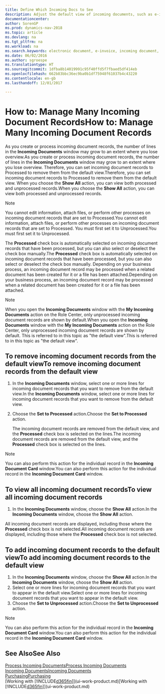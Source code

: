 ```yaml
---
title: Define Which Incoming Docs to See
description: Adjust the default view of incoming documents, such as e-invoices, to improve your overview of processed and unprocessed records.
documentationcenter: 
author: SorenGP
ms.prod: dynamics-nav-2018
ms.topic: article
ms.devlang: na
ms.tgt_pltfrm: na
ms.workload: na
ms.search.keywords: electronic document, e-invoice, incoming document, OCR, ecommerce, document exchange, import invoice
ms.date: 06/02/2016
ms.author: sgroespe
ms.translationtype: HT
ms.sourcegitcommit: 1dfba8b14019991c95f40ffd5f7fbaed5df414eb
ms.openlocfilehash: 662b83bbc36ec9ba0b1df75948f61037b4c43220
ms.contentlocale: en-gb
ms.lasthandoff: 12/01/2017

---
```

# <a name="how-to-manage-many-incoming-document-records"></a><span data-ttu-id="48155-103">How to: Manage Many Incoming Document Records</span><span class="sxs-lookup"><span data-stu-id="48155-103">How to: Manage Many Incoming Document Records</span></span>
<span data-ttu-id="48155-104">As you create or process incoming document records, the number of lines in the **Incoming Documents** window may grow to an extent where you lose overview.</span><span class="sxs-lookup"><span data-stu-id="48155-104">As you create or process incoming document records, the number of lines in the **Incoming Documents** window may grow to an extent where you lose overview.</span></span> <span data-ttu-id="48155-105">Therefore, you can set incoming document records to Processed to remove them from the default view.</span><span class="sxs-lookup"><span data-stu-id="48155-105">Therefore, you can set incoming document records to Processed to remove them from the default view.</span></span> <span data-ttu-id="48155-106">When you choose the **Show All** action, you can view both processed and unprocessed records.</span><span class="sxs-lookup"><span data-stu-id="48155-106">When you choose the **Show All** action, you can view both processed and unprocessed records.</span></span>

> [!NOTE]  
>   <span data-ttu-id="48155-107">You cannot edit information, attach files, or perform other processes on incoming document records that are set to Processed.</span><span class="sxs-lookup"><span data-stu-id="48155-107">You cannot edit information, attach files, or perform other processes on incoming document records that are set to Processed.</span></span> <span data-ttu-id="48155-108">You must first set it to Unprocessed.</span><span class="sxs-lookup"><span data-stu-id="48155-108">You must first set it to Unprocessed.</span></span>

<span data-ttu-id="48155-109">The **Processed** check box is automatically selected on incoming document records that have been processed, but you can also select or deselect the check box manually.</span><span class="sxs-lookup"><span data-stu-id="48155-109">The **Processed** check box is automatically selected on incoming document records that have been processed, but you can also select or deselect the check box manually.</span></span> <span data-ttu-id="48155-110">Depending on your business process, an incoming document record may be processed when a related document has been created for it or a file has been attached.</span><span class="sxs-lookup"><span data-stu-id="48155-110">Depending on your business process, an incoming document record may be processed when a related document has been created for it or a file has been attached.</span></span>

> [!NOTE]  
>   <span data-ttu-id="48155-111">When you open the **Incoming Documents** window with the **My Incoming Documents** action on the Role Center, only unprocessed incoming document records are shown by default.</span><span class="sxs-lookup"><span data-stu-id="48155-111">When you open the **Incoming Documents** window with the **My Incoming Documents** action on the Role Center, only unprocessed incoming document records are shown by default.</span></span> <span data-ttu-id="48155-112">This is referred to in this topic as "the default view".</span><span class="sxs-lookup"><span data-stu-id="48155-112">This is referred to in this topic as "the default view".</span></span>

## <a name="to-remove-incoming-document-records-from-the-default-view"></a><span data-ttu-id="48155-113">To remove incoming document records from the default view</span><span class="sxs-lookup"><span data-stu-id="48155-113">To remove incoming document records from the default view</span></span>
1. <span data-ttu-id="48155-114">In the **Incoming Documents** window, select one or more lines for incoming document records that you want to remove from the default view.</span><span class="sxs-lookup"><span data-stu-id="48155-114">In the **Incoming Documents** window, select one or more lines for incoming document records that you want to remove from the default view.</span></span>
2. <span data-ttu-id="48155-115">Choose the **Set to Processed** action.</span><span class="sxs-lookup"><span data-stu-id="48155-115">Choose the **Set to Processed** action.</span></span>

    <span data-ttu-id="48155-116">The incoming document records are removed from the default view, and the **Processed** check box is selected on the lines.</span><span class="sxs-lookup"><span data-stu-id="48155-116">The incoming document records are removed from the default view, and the **Processed** check box is selected on the lines.</span></span>

> [!NOTE]  
>   <span data-ttu-id="48155-117">You can also perform this action for the individual record in the **Incoming Document Card** window.</span><span class="sxs-lookup"><span data-stu-id="48155-117">You can also perform this action for the individual record in the **Incoming Document Card** window.</span></span>

## <a name="to-view-all-incoming-document-records"></a><span data-ttu-id="48155-118">To view all incoming document records</span><span class="sxs-lookup"><span data-stu-id="48155-118">To view all incoming document records</span></span>
1. <span data-ttu-id="48155-119">In the **Incoming Documents** window, choose the **Show All** action.</span><span class="sxs-lookup"><span data-stu-id="48155-119">In the **Incoming Documents** window, choose the **Show All** action.</span></span>

<span data-ttu-id="48155-120">All incoming document records are displayed, including those where the **Processed** check box is not selected.</span><span class="sxs-lookup"><span data-stu-id="48155-120">All incoming document records are displayed, including those where the **Processed** check box is not selected.</span></span>

## <a name="to-add-incoming-document-records-to-the-default-view"></a><span data-ttu-id="48155-121">To add incoming document records to the default view</span><span class="sxs-lookup"><span data-stu-id="48155-121">To add incoming document records to the default view</span></span>
1. <span data-ttu-id="48155-122">In the **Incoming Documents** window, choose the **Show All** action.</span><span class="sxs-lookup"><span data-stu-id="48155-122">In the **Incoming Documents** window, choose the **Show All** action.</span></span>
2. <span data-ttu-id="48155-123">Select one or more lines for incoming document records that you want to appear in the default view.</span><span class="sxs-lookup"><span data-stu-id="48155-123">Select one or more lines for incoming document records that you want to appear in the default view.</span></span>
3. <span data-ttu-id="48155-124">Choose the **Set to Unprocessed** action.</span><span class="sxs-lookup"><span data-stu-id="48155-124">Choose the **Set to Unprocessed** action.</span></span>  

> [!NOTE]  
>   <span data-ttu-id="48155-125">You can also perform this action for the individual record in the **Incoming Document Card** window.</span><span class="sxs-lookup"><span data-stu-id="48155-125">You can also perform this action for the individual record in the **Incoming Document Card** window.</span></span>

## <a name="see-also"></a><span data-ttu-id="48155-126">See Also</span><span class="sxs-lookup"><span data-stu-id="48155-126">See Also</span></span>
[<span data-ttu-id="48155-127">Process Incoming Documents</span><span class="sxs-lookup"><span data-stu-id="48155-127">Process Incoming Documents</span></span>](across-process-income-documents.md)  
[<span data-ttu-id="48155-128">Incoming Documents</span><span class="sxs-lookup"><span data-stu-id="48155-128">Incoming Documents</span></span>](across-income-documents.md)  
[<span data-ttu-id="48155-129">Purchasing</span><span class="sxs-lookup"><span data-stu-id="48155-129">Purchasing</span></span>](purchasing-manage-purchasing.md)  
<span data-ttu-id="48155-130">[Working with [!INCLUDE[d365fin](includes/d365fin_md.md)]](ui-work-product.md)</span><span class="sxs-lookup"><span data-stu-id="48155-130">[Working with [!INCLUDE[d365fin](includes/d365fin_md.md)]](ui-work-product.md)</span></span>

